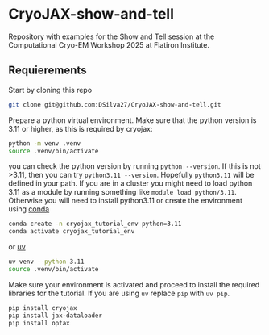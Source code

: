 # CryoJAX-show-and-tell

Repository with examples for the Show and Tell session at the Computational Cryo-EM Workshop 2025 at Flatiron Institute.

## Requierements

Start by cloning this repo
```bash
git clone git@github.com:DSilva27/CryoJAX-show-and-tell.git
```

Prepare a python virtual environment. Make sure that the python version is 3.11 or higher, as this is required by cryojax:

```bash
python -m venv .venv
source .venv/bin/activate
```

you can check the python version by running `python --version`. If this is not >3.11, then you can try `python3.11 --version`. Hopefully `python3.11` will be defined in your path. If you are in a cluster you might need to load python 3.11 as a module by running something like `module load python/3.11`. Otherwise you will need to install python3.11 or create the environment using [conda](https://www.anaconda.com/docs/getting-started/miniconda/install)
```bash
conda create -n cryojax_tutorial_env python=3.11
conda activate cryojax_tutorial_env
```
or [uv](https://docs.astral.sh/uv/getting-started/installation/#standalone-installer)
```bash
uv venv --python 3.11
source .venv/bin/activate
```

Make sure your environment is activated and proceed to install the required libraries for the tutorial. If you are using `uv` replace `pip` with `uv pip`.

```bash
pip install cryojax
pip install jax-dataloader
pip install optax
```


